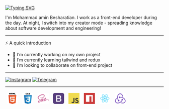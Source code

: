 [![Typing SVG](https://readme-typing-svg.demolab.com?font=Fira+Code&pause=1000&width=435&lines=Hi+there!+It's+been+a+while+%F0%9F%91%8B)](https://git.io/typing-svg)

I'm Mohammad amin Besharatian. I work as a front-end developer during the day. At night, I switch into my creator mode - spreading knowledge about software development and engineering!

---

⚡️ A quick introduction

- 🔭 I’m currently working on my own project
- 🌱 I’m currently learning tailwind and redux
- 👯 I’m looking to collaborate on front-end project

---

[![Instagram](https://img.shields.io/badge/Instagram-E4405F?style=for-the-badge&logo=instagram&logoColor=white)](https%3A%2F%2Fwww.instagram.com%2Famin_b_s_h%2F%3Figshid%3DNTA5ZTk1NTc%253D/)
[![Telegram](https://img.shields.io/badge/Telegram-0077B5?style=for-the-badge&logo=telegram&logoColor=white)](https%3A%2F%2Ft.me%2FAminbsh/)

---

<p float="left">
<img style="padding:5px;" align="center" alt="HTML" width="35px" src="https://raw.githubusercontent.com/github/explore/80688e429a7d4ef2fca1e82350fe8e3517d3494d/topics/html/html.png"/>
<img style="padding:5px;" align="center" alt="CSS" width="35px" src="https://raw.githubusercontent.com/github/explore/80688e429a7d4ef2fca1e82350fe8e3517d3494d/topics/css/css.png"/>
<img style="padding:5px;" align="center" alt="SASS" width="35px" src="https://raw.githubusercontent.com/github/explore/80688e429a7d4ef2fca1e82350fe8e3517d3494d/topics/sass/sass.png"/>
<img style="padding:5px;" align="center" alt="Bootstrap" width="35px" src="https://raw.githubusercontent.com/github/explore/80688e429a7d4ef2fca1e82350fe8e3517d3494d/topics/bootstrap/bootstrap.png"/>
<img style="padding:5px;" align="center" alt="Javascript" width="35px" src="https://raw.githubusercontent.com/github/explore/80688e429a7d4ef2fca1e82350fe8e3517d3494d/topics/javascript/javascript.png"/>
<img style="padding:5px;" align="center" alt="NPM" width="35px" src="https://raw.githubusercontent.com/github/explore/80688e429a7d4ef2fca1e82350fe8e3517d3494d/topics/npm/npm.png"/>
<img style="padding:5px;" align="center" alt="ReactJs" width="35px" src="https://raw.githubusercontent.com/github/explore/80688e429a7d4ef2fca1e82350fe8e3517d3494d/topics/react/react.png"/>
<img style="padding:5px;" align="center" alt="Redux" width="35px" src="https://raw.githubusercontent.com/github/explore/80688e429a7d4ef2fca1e82350fe8e3517d3494d/topics/redux/redux.png"/>
  
<!-- and more such images with different URLs in src -->
</p>
